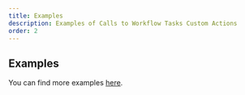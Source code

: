 ```yaml
---
title: Examples
description: Examples of Calls to Workflow Tasks Custom Actions
order: 2
---
```


## Examples

You can find more examples [here](/docs/general/examples.html).